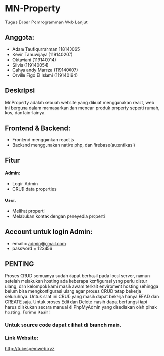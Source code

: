 # MN-Property
Tugas Besar Pemrogramman Web Lanjut

## Anggota:
- Adam Taufiqurrahman 118140065
- Kevin Tanuwijaya (119140207)
- Oktaviani (119140014)
- Silvia (119140054)
- Cahya andy Mareza (119140007)
- Orville Figo El Islami (119140194)

## Deskripsi
MnProperty adalah sebuah website yang dibuat menggunakan react, web ini berguna dalam memasarkan dan mencari produk property seperti rumah, kos, dan lain-lainya.

## Frontend & Backend:
- Frontend menggunkan react js
- Backend menggunakan native php, dan firebase(autentikasi)

## Fitur
#### Admin:
- Login Admin
- CRUD data properties
#### User:
- Melihat properti
- Melakukan kontak dengan peneyedia properti

## Account untuk login Admin:
- email     = admin@gmail.com
- password  = 123456

## PENTING
Proses CRUD semuanya sudah dapat berhasil pada local server, namun setelah melakukan hosting ada beberapa konfigurasi yang perlu diatur ulang, dan kelompok kami masih awam terkait enviroment hosting sehingga belum bisa mengkonfigurasi ulang agar proses CRUD tetap bekerja seluruhnya. Untuk saat ini CRUD yang masih dapat bekerja hanya READ dan CREATE saja. Untuk proses Edit dan Delete masih dapat berfungsi tapi harus dilakukan secara manual di PhpMyAdmin yang disediakan oleh pihak hosting. Terima Kasih!

### Untuk source code dapat dilihat di branch main.

### Link Website: 
http://tubespemweb.xyz
